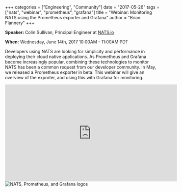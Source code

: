 +++
categories = ["Engineering", "Community"]
date = "2017-05-26"
tags = ["nats", "webinar", "prometheus", "grafana"]
title = "Webinar: Monitoring NATS using the Prometheus exporter and Grafana"
author = "Brian Flannery"
+++

**Speaker:** Colin Sullivan, Principal Engineer at [NATS.io](https://nats.io)

**When:** Wednesday, June 14th, 2017 10:00AM - 11:00AM PDT

Developers using NATS are looking for simplicity and performance in deploying their cloud native applications. As Prometheus and Grafana become increasingly popular, combining these technologies to monitor NATS has been a common request from our developer community. In May, we released a Prometheus exporter in beta. This webinar will give an overview of the exporter, and using this  with Grafana for monitoring.

<iframe width="560" height="315" src="https://www.youtube.com/embed/DIf-lSe2sEk" frameborder="0" allow="autoplay; encrypted-media" allowfullscreen></iframe>
<img alt="NATS, Prometheus, and Grafana logos" src="/img/blog/webinar-nats-grafana-prometheus.png"> 
<br>
<br>

